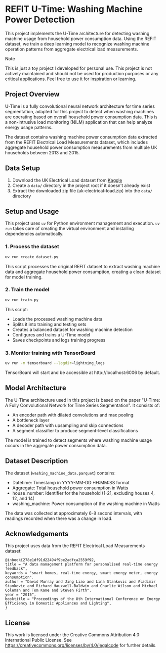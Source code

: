 # REFIT U-Time: Washing Machine Power Detection

This project implements the U-Time architecture for detecting washing machine usage from household power consumption data. Using the REFIT dataset, we train a deep learning model to recognize washing machine operation patterns from aggregate electrical load measurements.

> [!NOTE]
> This is just a toy project I developed for personal use. This project is not actively 
> maintained and should not be used for production purposes or any critical applications.
> Feel free to use it for inspiration or learning.


## Project Overview

U-Time is a fully convolutional neural network architecture for time series segmentation, adapted for this project to detect when washing machines are operating based on overall household power consumption data. This is a non-intrusive load monitoring (NILM) application that can help analyze energy usage patterns.

The dataset contains washing machine power consumption data extracted from the REFIT Electrical Load Measurements dataset, which includes aggregate household power consumption measurements from multiple UK households between 2013 and 2015.

## Data Setup

1. Download the UK Electrical Load dataset from [Kaggle](https://www.kaggle.com/datasets/kyleahmurphy/uk-electrical-load/data)
2. Create a `data/` directory in the project root if it doesn't already exist
3. Extract the downloaded zip file (uk-electrical-load.zip) into the `data/` directory

## Setup and Usage

This project uses `uv` for Python environment management and execution. `uv run` takes care of creating the virtual environment and installing dependencies automatically.

### 1. Process the dataset

```bash
uv run create_dataset.py
```

This script processes the original REFIT dataset to extract washing machine data and aggregate household power consumption, creating a clean dataset for model training.

### 2. Train the model

```bash
uv run train.py
```

This script:
- Loads the processed washing machine data
- Splits it into training and testing sets
- Creates a balanced dataset for washing machine detection
- Configures and trains a U-Time model
- Saves checkpoints and logs training progress

### 3. Monitor training with TensorBoard

```bash
uv run -m tensorboard --logdir=lightning_logs
```

TensorBoard will start and be accessible at http://localhost:6006 by default.

## Model Architecture

The U-Time architecture used in this project is based on the paper "U-Time: A Fully Convolutional Network for Time Series Segmentation". It consists of:

- An encoder path with dilated convolutions and max pooling
- A bottleneck layer
- A decoder path with upsampling and skip connections
- A segment classifier to produce segment-level classifications

The model is trained to detect segments where washing machine usage occurs in the aggregate power consumption data.

## Dataset Description

The dataset (`washing_machine_data.parquet`) contains:

- Datetime: Timestamp in YYYY-MM-DD HH:MM:SS format
- Aggregate: Total household power consumption in Watts
- house_number: Identifier for the household (1-21, excluding houses 4, 12, and 14)
- washing_machine: Power consumption of the washing machine in Watts

The data was collected at approximately 6-8 second intervals, with readings recorded when there was a change in load.

## Acknowledgements

This project uses data from the REFIT Electrical Load Measurements dataset:

```
@inbook{278e1df91d22494f9be2adfca2559f92,
title = "A data management platform for personalised real-time energy feedback",
keywords = "smart homes, real-time energy, smart energy meter, energy consumption",
author = "David Murray and Jing Liao and Lina Stankovic and Vladimir Stankovic and Richard Hauxwell-Baldwin and Charlie Wilson and Michael Coleman and Tom Kane and Steven Firth",
year = "2015",
booktitle = "Proceedings of the 8th International Conference on Energy Efficiency in Domestic Appliances and Lighting",
}
```

## License

This work is licensed under the Creative Commons Attribution 4.0 International Public License. See https://creativecommons.org/licenses/by/4.0/legalcode for further details.